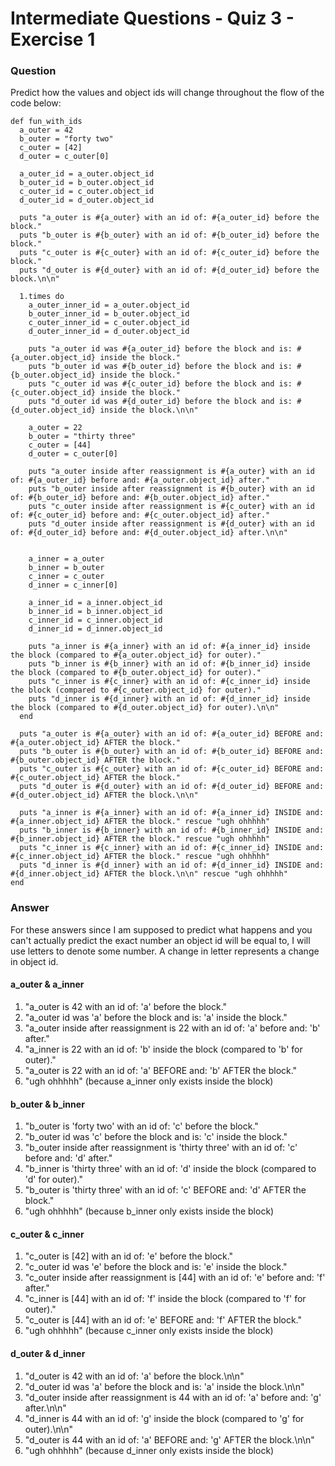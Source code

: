 # Intermediate Questions - Quiz 3 - Exercise 1

### Question
Predict how the values and object ids will change throughout the flow of the code below:

```
def fun_with_ids
  a_outer = 42
  b_outer = "forty two"
  c_outer = [42]
  d_outer = c_outer[0]

  a_outer_id = a_outer.object_id
  b_outer_id = b_outer.object_id
  c_outer_id = c_outer.object_id
  d_outer_id = d_outer.object_id

  puts "a_outer is #{a_outer} with an id of: #{a_outer_id} before the block."
  puts "b_outer is #{b_outer} with an id of: #{b_outer_id} before the block."
  puts "c_outer is #{c_outer} with an id of: #{c_outer_id} before the block."
  puts "d_outer is #{d_outer} with an id of: #{d_outer_id} before the block.\n\n"

  1.times do
    a_outer_inner_id = a_outer.object_id
    b_outer_inner_id = b_outer.object_id
    c_outer_inner_id = c_outer.object_id
    d_outer_inner_id = d_outer.object_id

    puts "a_outer id was #{a_outer_id} before the block and is: #{a_outer.object_id} inside the block."
    puts "b_outer id was #{b_outer_id} before the block and is: #{b_outer.object_id} inside the block."
    puts "c_outer id was #{c_outer_id} before the block and is: #{c_outer.object_id} inside the block."
    puts "d_outer id was #{d_outer_id} before the block and is: #{d_outer.object_id} inside the block.\n\n"

    a_outer = 22
    b_outer = "thirty three"
    c_outer = [44]
    d_outer = c_outer[0]

    puts "a_outer inside after reassignment is #{a_outer} with an id of: #{a_outer_id} before and: #{a_outer.object_id} after."
    puts "b_outer inside after reassignment is #{b_outer} with an id of: #{b_outer_id} before and: #{b_outer.object_id} after."
    puts "c_outer inside after reassignment is #{c_outer} with an id of: #{c_outer_id} before and: #{c_outer.object_id} after."
    puts "d_outer inside after reassignment is #{d_outer} with an id of: #{d_outer_id} before and: #{d_outer.object_id} after.\n\n"


    a_inner = a_outer
    b_inner = b_outer
    c_inner = c_outer
    d_inner = c_inner[0]

    a_inner_id = a_inner.object_id
    b_inner_id = b_inner.object_id
    c_inner_id = c_inner.object_id
    d_inner_id = d_inner.object_id

    puts "a_inner is #{a_inner} with an id of: #{a_inner_id} inside the block (compared to #{a_outer.object_id} for outer)."
    puts "b_inner is #{b_inner} with an id of: #{b_inner_id} inside the block (compared to #{b_outer.object_id} for outer)."
    puts "c_inner is #{c_inner} with an id of: #{c_inner_id} inside the block (compared to #{c_outer.object_id} for outer)."
    puts "d_inner is #{d_inner} with an id of: #{d_inner_id} inside the block (compared to #{d_outer.object_id} for outer).\n\n"
  end

  puts "a_outer is #{a_outer} with an id of: #{a_outer_id} BEFORE and: #{a_outer.object_id} AFTER the block."
  puts "b_outer is #{b_outer} with an id of: #{b_outer_id} BEFORE and: #{b_outer.object_id} AFTER the block."
  puts "c_outer is #{c_outer} with an id of: #{c_outer_id} BEFORE and: #{c_outer.object_id} AFTER the block."
  puts "d_outer is #{d_outer} with an id of: #{d_outer_id} BEFORE and: #{d_outer.object_id} AFTER the block.\n\n"

  puts "a_inner is #{a_inner} with an id of: #{a_inner_id} INSIDE and: #{a_inner.object_id} AFTER the block." rescue "ugh ohhhhh"
  puts "b_inner is #{b_inner} with an id of: #{b_inner_id} INSIDE and: #{b_inner.object_id} AFTER the block." rescue "ugh ohhhhh"
  puts "c_inner is #{c_inner} with an id of: #{c_inner_id} INSIDE and: #{c_inner.object_id} AFTER the block." rescue "ugh ohhhhh"
  puts "d_inner is #{d_inner} with an id of: #{d_inner_id} INSIDE and: #{d_inner.object_id} AFTER the block.\n\n" rescue "ugh ohhhhh"
end
```

### Answer
For these answers since I am supposed to predict what happens and you can't actually predict the exact number an object id will be equal to, I will use letters to denote some number. A change in letter represents a change in object id.

#### a_outer & a_inner
1. "a_outer is 42 with an id of: 'a' before the block."
2. "a_outer id was 'a' before the block and is: 'a' inside the block."
3. "a_outer inside after reassignment is 22 with an id of: 'a' before and: 'b' after."
4. "a_inner is 22 with an id of: 'b' inside the block (compared to 'b' for outer)."
5. "a_outer is 22 with an id of: 'a' BEFORE and: 'b' AFTER the block."
6. "ugh ohhhhh" (because a_inner only exists inside the block)

#### b_outer & b_inner
1. "b_outer is 'forty two' with an id of: 'c' before the block."
2. "b_outer id was 'c' before the block and is: 'c' inside the block."
3. "b_outer inside after reassignment is 'thirty three' with an id of: 'c' before and: 'd' after."
4. "b_inner is 'thirty three' with an id of: 'd' inside the block (compared to 'd' for outer)."
5. "b_outer is 'thirty three' with an id of: 'c' BEFORE and: 'd' AFTER the block."
6. "ugh ohhhhh" (because b_inner only exists inside the block)

#### c_outer & c_inner
1. "c_outer is [42] with an id of: 'e' before the block."
2. "c_outer id was 'e' before the block and is: 'e' inside the block."
3. "c_outer inside after reassignment is [44] with an id of: 'e' before and: 'f' after."
4. "c_inner is [44] with an id of: 'f' inside the block (compared to 'f' for outer)."
5. "c_outer is [44] with an id of: 'e' BEFORE and: 'f' AFTER the block."
6. "ugh ohhhhh" (because c_inner only exists inside the block)

#### d_outer & d_inner
1. "d_outer is 42 with an id of: 'a' before the block.\n\n"
2. "d_outer id was 'a' before the block and is: 'a' inside the block.\n\n"
3. "d_outer inside after reassignment is 44 with an id of: 'a' before and: 'g' after.\n\n"
4. "d_inner is 44 with an id of: 'g' inside the block (compared to 'g' for outer).\n\n"
5. "d_outer is 44 with an id of: 'a' BEFORE and: 'g' AFTER the block.\n\n"
6. "ugh ohhhhh" (because d_inner only exists inside the block)
